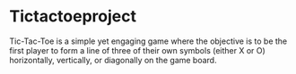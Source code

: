 # Tictactoeproject
Tic-Tac-Toe is a simple yet engaging game where the objective is to be the first player to form a line of three of their own symbols (either X or O) horizontally, vertically, or diagonally on the game board.
